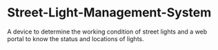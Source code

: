 # Street-Light-Management-System
A device to determine the working condition of street lights and a web portal to know the status and locations of lights.
